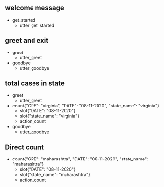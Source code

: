 ## welcome message
* get_started
  - utter_get_started
  
## greet and exit
* greet
  - utter_greet
* goodbye
  - utter_goodbye

## total cases in state
* greet
    - utter_greet
* count{"GPE": "virginia", "DATE": "08-11-2020", "state_name": "virginia"}
    - slot{"DATE": "08-11-2020"}
    - slot{"state_name": "virginia"}
    - action_count
* goodbye
	- utter_goodbye
	
## Direct count
* count{"GPE": "maharashtra", "DATE": "08-11-2020", "state_name": "maharashtra"}
    - slot{"DATE": "08-11-2020"}
    - slot{"state_name": "maharashtra"}
    - action_count

